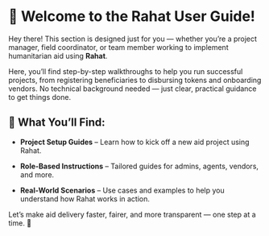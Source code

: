 # 👋 Welcome to the Rahat User Guide!

Hey there! This section is designed just for you — whether you’re a project manager, field coordinator, or team member working to implement humanitarian aid using **Rahat**.

Here, you’ll find step-by-step walkthroughs to help you run successful projects, from registering beneficiaries to disbursing tokens and onboarding vendors. No technical background needed — just clear, practical guidance to get things done.

## 🧰 What You’ll Find:

- **Project Setup Guides** – Learn how to kick off a new aid project using Rahat.

- **Role-Based Instructions** – Tailored guides for admins, agents, vendors, and more.

- **Real-World Scenarios** – Use cases and examples to help you understand how Rahat works in action.

Let’s make aid delivery faster, fairer, and more transparent — one step at a time. 💪
```
